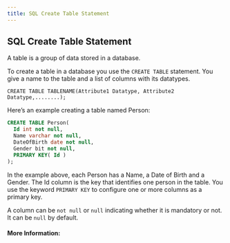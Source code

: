 ```yaml
---
title: SQL Create Table Statement
---
```

## SQL Create Table Statement

<!-- The article goes here, in GitHub-flavored Markdown. Feel free to add YouTube videos, images, and CodePen/JSBin embeds  -->

A table is a group of data stored in a database.

To create a table in a database you use the `CREATE TABLE` statement. You give a name to the table and a list of columns with its datatypes.

```
CREATE TABLE TABLENAME(Attribute1 Datatype, Attribute2 Datatype,........);
```

Here’s an example creating a table named Person:
```sql
CREATE TABLE Person(
  Id int not null,
  Name varchar not null,
  DateOfBirth date not null,
  Gender bit not null,
  PRIMARY KEY( Id )
);
```

In the example above, each Person has a Name, a Date of Birth and a Gender. The Id column is the key that identifies one person in the table. You use the keyword `PRIMARY KEY` to configure one or more columns as a primary key.

A column can be `not null` or `null` indicating whether it is mandatory or not.
It can be `null` by default.


#### More Information:
<!-- Please add any articles you think might be helpful to read before writing the article -->


